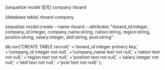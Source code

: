 
[sequelize model 정의]
company
rboard

[database table]
rboard
company

sequelize model:create --name rboard --attributes "rboard_id:integer, company_id:integer, company_name:string, nation:string, region:string, postion:string, salary:integer, skill:string, post:string"

db.run('CREATE TABLE recruit('
    +'rboard_id integer primary key,' 
    +'company_id integer not null,' 
    +'company_name text not null,'
    +'nation text not null,'
    +'region text not null,'
    +'position text not null,'
    +'salary integer not null,' 
    +'skill text not null,'
    +'post text not null)'
);

